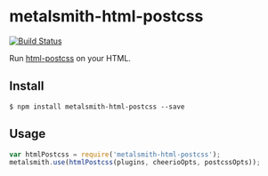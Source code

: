 # metalsmith-html-postcss

[![Build Status](https://travis-ci.org/devinus/metalsmith-html-postcss.svg?branch=master)](https://travis-ci.org/devinus/metalsmith-html-postcss)

Run [html-postcss](https://github.com/Rebelmail/html-postcss) on your HTML.

## Install

```sh-session
$ npm install metalsmith-html-postcss --save
```

## Usage

```js
var htmlPostcss = require('metalsmith-html-postcss');
metalsmith.use(htmlPostcss(plugins, cheerioOpts, postcssOpts));
```
